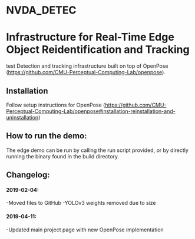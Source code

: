 # NVDA_DETEC
# Infrastructure for Real-Time Edge Object Reidentification and Tracking
test
Detection and tracking infrastructure built on top of OpenPose (https://github.com/CMU-Perceptual-Computing-Lab/openpose).

## Installation

Follow setup instructions for OpenPose (https://github.com/CMU-Perceptual-Computing-Lab/openpose#installation-reinstallation-and-uninstallation)

## How to run the demo:

The edge demo can be run by calling the run script provided, or by directly running the binary found in the build directory.

## Changelog:
#### 2019-02-04: 

-Moved files to GitHub 
-YOLOv3 weights removed due to size

#### 2019-04-11:

-Updated main project page with new OpenPose implementation
